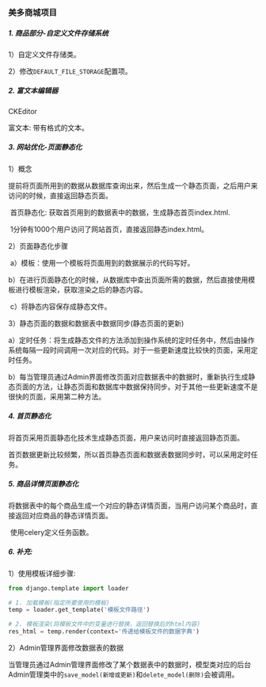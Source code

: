 ### 美多商城项目

##### 1. 商品部分-自定义文件存储系统

1）自定义文件存储类。

2）修改`DEFAULT_FILE_STORAGE`配置项。

##### 2. 富文本编辑器

CKEditor

富文本: 带有格式的文本。

##### 3. 网站优化-页面静态化

1）概念

​	提前将页面所用到的数据从数据库查询出来，然后生成一个静态页面，之后用户来访问的时候，直接返回静态页面。

​	首页静态化: 获取首页用到的数据表中的数据，生成静态首页index.html.

​	1分钟有1000个用户访问了网站首页，直接返回静态index.html。

2）页面静态化步骤

​	a）模板：使用一个模板将页面用到的数据展示的代码写好。

​	b）在进行页面静态化的时候，从数据库中查出页面所需的数据，然后直接使用模板进行模板渲染，获取渲染之后的静态内容。

​	c）将静态内容保存成静态文件。

3）静态页面的数据和数据表中数据同步(静态页面的更新)

​	a）定时任务：将生成静态文件的方法添加到操作系统的定时任务中，然后由操作系统每隔一段时间调用一次对应的代码。对于一些更新速度比较快的页面，采用定时任务。

​	b）每当管理员通过Admin界面修改页面对应数据表中的数据时，重新执行生成静态页面的方法，让静态页面和数据库中数据保持同步。对于其他一些更新速度不是很快的页面，采用第二种方法。

##### 4. 首页静态化

​	将首页采用页面静态化技术生成静态页面，用户来访问时直接返回静态页面。

​	首页数据更新比较频繁，所以首页静态页面和数据表数据同步时，可以采用定时任务。

##### 5. 商品详情页面静态化

​	将数据表中的每个商品生成一个对应的静态详情页面，当用户访问某个商品时，直接返回对应商品的静态详情页面。

​	使用celery定义任务函数。

##### 6. 补充:

1）使用模板详细步骤:

```python
from django.template import loader

# 1. 加载模板(指定所要使用的模板)
temp = loader.get_template('模板文件路径')

# 2. 模板渲染(将模板文件中的变量进行替换，返回替换后的html内容)
res_html = temp.render(context='传递给模板文件的数据字典')
```

2）Admin管理界面修改数据表的数据

​	当管理员通过Admin管理界面修改了某个数据表中的数据时，模型类对应的后台Admin管理类中的`save_model(新增或更新)`和`delete_model(删除)`会被调用。